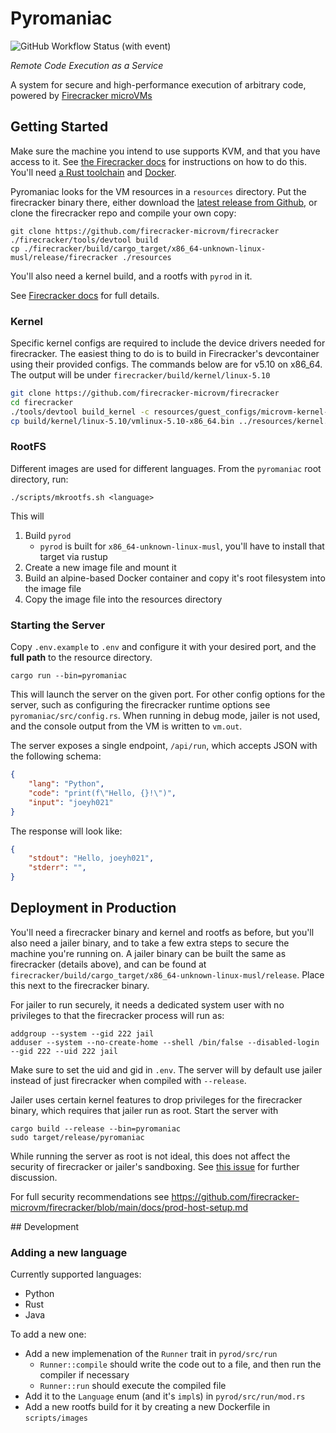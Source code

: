 # Pyromaniac
![GitHub Workflow Status (with event)](https://img.shields.io/github/actions/workflow/status/joeyh021/pyromaniac/ci.yml?label=CI)


_Remote Code Execution as a Service_

A system for secure and high-performance execution of arbitrary code, powered by [Firecracker microVMs](https://github.com/firecracker-microvm/firecracker)

## Getting Started

Make sure the machine you intend to use supports KVM, and that you have access to it. See [the Firecracker docs](https://github.com/firecracker-microvm/firecracker/blob/main/docs/getting-started.md) for instructions on how to do this. You'll need [a Rust toolchain](https://rustup.rs/) and [Docker](https://docs.docker.com/engine/install/).

Pyromaniac looks for the VM resources in a `resources` directory. Put the firecracker binary there, either download the [latest release from Github](https://github.com/firecracker-microvm/firecracker/releases/latest), or clone the firecracker repo and compile your own copy:

```
git clone https://github.com/firecracker-microvm/firecracker
./firecracker/tools/devtool build
cp ./firecracker/build/cargo_target/x86_64-unknown-linux-musl/release/firecracker ./resources
```

You'll also need a kernel build, and a rootfs with `pyrod` in it.

See [Firecracker docs](https://github.com/firecracker-microvm/firecracker/blob/main/docs/rootfs-and-kernel-setup.md) for full details.

### Kernel

Specific kernel configs are required to include the device drivers needed for firecracker. The easiest thing to do is to build in Firecracker's devcontainer using their provided configs. The commands below are for v5.10 on x86_64. The output will be under `firecracker/build/kernel/linux-5.10`

```sh
git clone https://github.com/firecracker-microvm/firecracker
cd firecracker
./tools/devtool build_kernel -c resources/guest_configs/microvm-kernel-x86_64-5.10.config -n $(nproc)
cp build/kernel/linux-5.10/vmlinux-5.10-x86_64.bin ../resources/kernel.bin
```

### RootFS

Different images are used for different languages. From the `pyromaniac` root directory, run:

```
./scripts/mkrootfs.sh <language>
```

This will
1. Build `pyrod` 
    - `pyrod` is built for `x86_64-unknown-linux-musl`, you'll have to install that target via rustup
2. Create a new image file and mount it
3. Build an alpine-based Docker container and copy it's root filesystem into the image file
4. Copy the image file into the resources directory

### Starting the Server

Copy `.env.example` to `.env` and configure it with your desired port, and the **full path** to the resource directory.

```
cargo run --bin=pyromaniac
```

This will launch the server on the given port. For other config options for the server, such as configuring the firecracker runtime options see `pyromaniac/src/config.rs`. When running in debug mode, jailer is not used, and the console output from the VM is written to `vm.out`.

The server exposes a single endpoint, `/api/run`, which accepts JSON with the following schema:

```json
{
    "lang": "Python",
    "code": "print(f\"Hello, {}!\")",
    "input": "joeyh021"
}
```

The response will look like:

```json
{
    "stdout": "Hello, joeyh021",
    "stderr": "",
}
```

## Deployment in Production

You'll need a firecracker binary and kernel and rootfs as before, but you'll also need a jailer binary, and to take a few extra steps to secure the machine you're running on. A jailer binary can be built the same as firecracker (details above), and can be found at `firecracker/build/cargo_target/x86_64-unknown-linux-musl/release`. Place this next to the firecracker binary.

For jailer to run securely, it needs a dedicated system user with no privileges to that the firecracker process will run as:

```
addgroup --system --gid 222 jail
adduser --system --no-create-home --shell /bin/false --disabled-login --gid 222 --uid 222 jail
```

Make sure to set the uid and gid in `.env`. The server will by default use jailer instead of just firecracker when compiled with `--release`.

Jailer uses certain kernel features to drop privileges for the firecracker binary, which requires that jailer run as root. Start the server with

```
cargo build --release --bin=pyromaniac 
sudo target/release/pyromaniac
```

While running the server as root is not ideal, this does not affect the security of firecracker or jailer's sandboxing. See [this issue](https://github.com/firecracker-microvm/firecracker/issues/1190) for further discussion.

For full security recommendations see https://github.com/firecracker-microvm/firecracker/blob/main/docs/prod-host-setup.md

## Development

### Adding a new language

Currently supported languages:
- Python
- Rust
- Java

To add a new one:
- Add a new implemenation of the `Runner` trait in `pyrod/src/run`
    - `Runner::compile` should write the code out to a file, and then run the compiler if necessary
    - `Runner::run` should execute the compiled file
- Add it to the `Language` enum (and it's `impl`s) in `pyrod/src/run/mod.rs`
- Add a new rootfs build for it by creating a new Dockerfile in `scripts/images`
